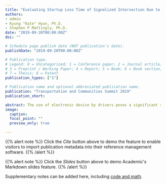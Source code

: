 ```yaml
---
title: "Evaluating Startup Loss Time of Signalized Intersection Due to Technology Induced Driving Behavior"
authors:
- admin
- Kyung "Kate" Hyun, Ph.D.
- Stephen P Mattingly, Ph.D.
date: "2019-09-20T00:00:00Z"
doi: ""

# Schedule page publish date (NOT publication's date).
publishDate: "2019-09-20T00:00:00Z"

# Publication type.
# Legend: 0 = Uncategorized; 1 = Conference paper; 2 = Journal article;
# 3 = Preprint / Working Paper; 4 = Report; 5 = Book; 6 = Book section;
# 7 = Thesis; 8 = Patent
publication_types: ["1"]

# Publication name and optional abbreviated publication name.
publication: "Transportation and Communities Summit 2019"
publication_short:

abstract: The use of electronic device by drivers poses a significant safety risk; However, distractions appear likely to impact operations as well as safety. In 2013, the Centers for Disease Control and Prevention (CDC, 2013) reported that about 69% of the total drivers of the United States talk on their cell phone, 31% email or read and send text messages while driving. A 2014 report by the National Highway Traffic Safety Administration (NHTSA) focused on the behavioral factors that contributed to 32,999 highway fatalities and 3.9 million injuries in the US in 2014.  In urban transportation, performance of signalized intersection requires significant attention because it represents the primary source of delay for urban roads. Saturation flow, lost time and the queue length represent the important parameters for the planning, design and control of a signalized intersection.  Distracted driving may cause a vehicle to travel at a lower than expected speed or fail to move when receiving the right-of-way. Failure to response immediately when the signal turns green may have an impact on start-up lost time. At the on-set of green, the perception-reaction time varies from time to time and place to place due to- distracted drivers, psychological factors and other circumstances.  On the other hand, the ideal saturation flow rate is defined as the equivalent hourly rate at which previously queued vehicles can traverse an intersection approach under prevailing condition, assuming that the green signal is available at all times and no lost time are experienced.  But ideally, many sorts of driver distraction impinge on driver and increases startup lost time.  The delays at traffic signals contribute an estimated 5 to 10 percent of all traffic delay. In 2017, in the US alone, congestion cost about $305 billion. Electronic device distraction requires careful exploration to quantify any costs associated with the operational inefficiencies that it introduces. 
image:
  caption: 
  focal_point: ""
  preview_only: true

---
```


{{% alert note %}}
Click the *Cite* button above to demo the feature to enable visitors to import publication metadata into their reference management software.
{{% /alert %}}

{{% alert note %}}
Click the *Slides* button above to demo Academic's Markdown slides feature.
{{% /alert %}}

Supplementary notes can be added here, including [code and math](https://sourcethemes.com/academic/docs/writing-markdown-latex/).
